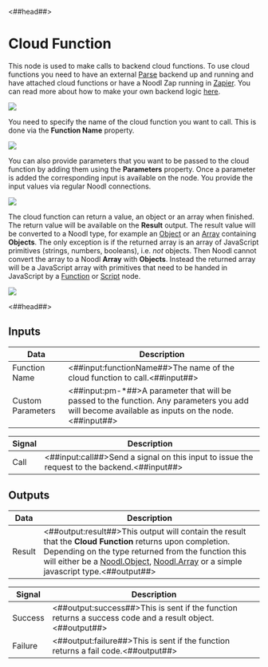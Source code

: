 <##head##>

# Cloud Function

This node is used to make calls to backend cloud functions. To use cloud functions you need to have an external [Parse](https://parseplatform.org) backend up and running and have attached cloud functions or have a Noodl Zap running in [Zapier](https://zapier.com). You can read more about how to make your own backend logic [here](/docs/guides/business-logic/overview).

<div class="ndl-image-with-background l">

![](/nodes/data/cloud-data/cloud-function/cloudfunction.png)

</div>

You need to specify the name of the cloud function you want to call. This is done via the **Function Name** property.

<div class="ndl-image-with-background">

![](/nodes/data/cloud-data/cloud-function/cloudfunction-name.png)

</div>

You can also provide parameters that you want to be passed to the cloud function by adding them using the **Parameters** property. Once a parameter is added the corresponding input is available on the node. You provide the input values via regular Noodl connections.

<div class="ndl-image-with-background">

![](/nodes/data/cloud-data/cloud-function/cloudfunction-params.png)

</div>

The cloud function can return a value, an object or an array when finished. The return value will be available on the **Result** output. The result value will be converted to a Noodl type, for example an [Object](/nodes/data/object/object.md) or an [Array](/nodes/data/array/array.md) containing **Objects**.
The only exception is if the returned array is an array of JavaScript primitives (strings, numbers, booleans), i.e. _not_ objects. Then Noodl cannot convert the array to a Noodl **Array** with **Objects**. Instead the returned array will be a JavaScript array with primitives that need to be handed in JavaScript by a [Function](/nodes/javascript/function.md) or [Script](/nodes/javascript/script.md) node.

<div class="ndl-image-with-background l">

![](/nodes/data/cloud-data/cloud-function/cloudfunction-result-example.png)

</div>
<##head##>

## Inputs

| Data                                            | Description                                                                                                                                      |
| ----------------------------------------------- | ------------------------------------------------------------------------------------------------------------------------------------------------ |
| <span class="ndl-data">Function Name</span>     | <##input:functionName##>The name of the cloud function to call.<##input##>                                                                       |
| <span class="ndl-data">Custom Parameters</span> | <##input:pm-\*##>A parameter that will be passed to the function. Any parameters you add will become available as inputs on the node.<##input##> |

| Signal                               | Description                                                                                 |
| ------------------------------------ | ------------------------------------------------------------------------------------------- |
| <span class="ndl-signal">Call</span> | <##input:call##>Send a signal on this input to issue the request to the backend.<##input##> |

## Outputs

| Data                                 | Description                                                                                                                                                                                                                                                                                                                |
| ------------------------------------ | -------------------------------------------------------------------------------------------------------------------------------------------------------------------------------------------------------------------------------------------------------------------------------------------------------------------------- |
| <span class="ndl-data">Result</span> | <##output:result##>This output will contain the result that the **Cloud Function** returns upon completion. Depending on the type returned from the function this will either be a [Noodl.Object](/javascript-api/data/object), [Noodl.Array](/javascript-api/data/array) or a simple javascript type.<##output##> |

| Signal                                  | Description                                                                                              |
| --------------------------------------- | -------------------------------------------------------------------------------------------------------- |
| <span class="ndl-signal">Success</span> | <##output:success##>This is sent if the function returns a success code and a result object.<##output##> |
| <span class="ndl-signal">Failure</span> | <##output:failure##>This is sent if the function returns a fail code.<##output##>                        |
